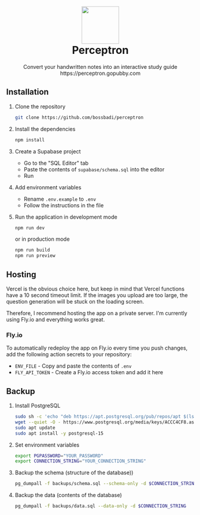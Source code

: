 <h1 align="center">
  <img src="https://perceptron.gopubby.com/favicon.png" width="100" height="100">
  <br>
  Perceptron
</h1>
<p align="center">
  Convert your handwritten notes into an interactive study guide
  <br>
  https://perceptron.gopubby.com
</p>

## Installation

1. Clone the repository

   ```bash
   git clone https://github.com/bossbadi/perceptron
   ```

1. Install the dependencies

   ```bash
   npm install
   ```

1. Create a Supabase project

   - Go to the "SQL Editor" tab
   - Paste the contents of `supabase/schema.sql` into the editor
   - Run

1. Add environment variables

   - Rename `.env.example` to `.env`
   - Follow the instructions in the file

1. Run the application in development mode

   ```bash
   npm run dev
   ```

   or in production mode

   ```bash
   npm run build
   npm run preview
   ```

## Hosting

Vercel is the obvious choice here, but keep in mind that Vercel functions have a 10 second timeout limit. If the images you upload are too large, the question generation will be stuck on the loading screen.

Therefore, I recommend hosting the app on a private server. I'm currently using Fly.io and everything works great.

### Fly.io

To automatically redeploy the app on Fly.io every time you push changes, add the following action secrets to your repository:

- `ENV_FILE` - Copy and paste the contents of `.env`
- `FLY_API_TOKEN` - Create a Fly.io access token and add it here

## Backup

1. Install PostgreSQL

   ```bash
   sudo sh -c 'echo "deb https://apt.postgresql.org/pub/repos/apt $(lsb_release -cs)-pgdg main" > /etc/apt/sources.list.d/pgdg.list'
   wget --quiet -O - https://www.postgresql.org/media/keys/ACCC4CF8.asc | sudo apt-key add -
   sudo apt update
   sudo apt install -y postgresql-15
   ```

1. Set environment variables

   ```bash
   export PGPASSWORD="YOUR_PASSWORD"
   export CONNECTION_STRING="YOUR_CONNECTION_STRING"
   ```

1. Backup the schema (structure of the database))

   ```bash
   pg_dumpall -f backups/schema.sql --schema-only -d $CONNECTION_STRING
   ```

1. Backup the data (contents of the database)

   ```bash
   pg_dumpall -f backups/data.sql --data-only -d $CONNECTION_STRING
   ```

